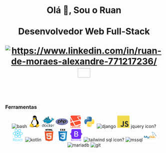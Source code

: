 <h1 align="center">
	Olá 👋, Sou o Ruan 
	<br><br>
	Desenvolvedor Web Full-Stack
	<p align="center">
		<a href="https://www.linkedin.com/in/ruan-de-moraes-alexandre-771217236/" target="blank"><img align="center" src="https://raw.githubusercontent.com/rahuldkjain/github-profile-readme-generator/master/src/images/icons/Social/linked-in-alt.svg" alt="https://www.linkedin.com/in/ruan-de-moraes-alexandre-771217236/" height="30" width="40" /></a>
		<a href="" target="_blank"><img align="center" height="30" width="40" scr="images/avatar.jpeg"><a>
	</p>
</h1>
	<br><br>

<h3 align="left">Ferramentas</h3>
<div align="center">
	<img src="https://www.vectorlogo.zone/logos/gnu_bash/gnu_bash-icon.svg" alt="bash" width="40" height="40"/> 
	<img src="https://raw.githubusercontent.com/devicons/devicon/master/icons/linux/linux-original.svg" alt="linux" width="40" height="40"/> 
	<img src="https://raw.githubusercontent.com/devicons/devicon/master/icons/docker/docker-original-wordmark.svg" alt="docker" width="40" height="40"/> 
	<img src="https://raw.githubusercontent.com/devicons/devicon/master/icons/php/php-original.svg" alt="php" width="40" height="40"/> 
	<img src="https://raw.githubusercontent.com/devicons/devicon/master/icons/laravel/laravel-plain-wordmark.svg" alt="laravel" width="40" height="40"/> 
	<img src="https://raw.githubusercontent.com/devicons/devicon/master/icons/python/python-original.svg" alt="python" width="40" height="40"/> 
	<img src="https://cdn.worldvectorlogo.com/logos/django.svg" alt="django" width="40" height="40"/> 
	<img src="https://raw.githubusercontent.com/devicons/devicon/master/icons/javascript/javascript-original.svg" alt="javascript" width="40" height="40"/> 
	jquery icon?
	<img src="https://raw.githubusercontent.com/devicons/devicon/master/icons/react/react-original-wordmark.svg" alt="react" width="40" height="40"/> 
	<img src="https://www.vectorlogo.zone/logos/kotlinlang/kotlinlang-icon.svg" alt="kotlin" width="40" height="40"/> 
	<img src="https://raw.githubusercontent.com/devicons/devicon/master/icons/html5/html5-original-wordmark.svg" alt="html5" width="40" height="40"/> 
	<img src="https://raw.githubusercontent.com/devicons/devicon/master/icons/css3/css3-original-wordmark.svg" alt="css3" width="40" height="40"/>
	<img src="https://raw.githubusercontent.com/devicons/devicon/master/icons/bootstrap/bootstrap-plain-wordmark.svg" alt="bootstrap" width="40" height="40"/> 
	<img src="https://www.vectorlogo.zone/logos/tailwindcss/tailwindcss-icon.svg" alt="tailwind" width="40" height="40"/> 
	sql icon?
	<img src="https://www.svgrepo.com/show/303229/microsoft-sql-server-logo.svg" alt="mssql" width="40" height="40"/> 
	<img src="https://raw.githubusercontent.com/devicons/devicon/master/icons/mysql/mysql-original-wordmark.svg" alt="mysql" width="40" height="40"/> 
	<img src="https://www.vectorlogo.zone/logos/mariadb/mariadb-icon.svg" alt="mariadb" width="40" height="40"/> 
	<img src="https://www.vectorlogo.zone/logos/git-scm/git-scm-icon.svg" alt="git" width="40" height="40"/> 
</div>
